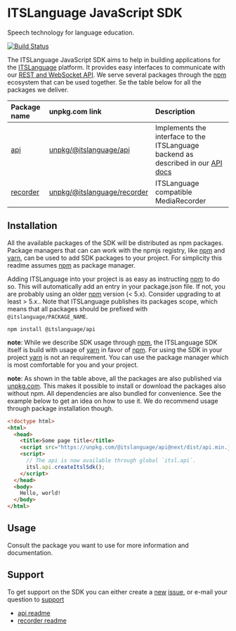 # ITSLanguage JavaScript SDK

Speech technology for language education.

[![Build Status][build logo]][travis]

The ITSLanguage JavaScript SDK aims to help in building applications for the [ITSLanguage] platform.
It provides easy interfaces to communicate with our [REST and WebSocket API]. We serve several
packages through the [npm] ecosystem that can be used together. Se the table below for all the
packages we deliver.

| Package name | unpkg.com link | Description |
| :----------- | :------------- | :---------- |
| [api]        | [unpkg/@itslanguage/api]      | Implements the interface to the ITSLanguage backend as described in our [API docs] |
| [recorder]   | [unpkg/@itslanguage/recorder] | ITSLanguage compatible MediaRecorder |

## Installation

All the available packages of the SDK will be distributed as npm packages. Package managers that can
can work with the npmjs registry, like [npm] and [yarn], can be used to add SDK packages to your
project. For simplicity this readme assumes [npm] as package manager.
 
Adding ITSLanguage into your project is as easy as instructing [npm] to do so. This will
automatically add an entry in your package.json file. If not, you are probably using an older [npm]
version (< 5.x). Consider upgrading to at least > 5.x.. Note that ITSLanguage publishes its packages
scope, which means that all packages should be prefixed with `@itslanguage/PACKAGE_NAME`. 

```shell
npm install @itslanguage/api
```

**note**: While we describe SDK usage through [npm], the ITSLanguage SDK itself is build with usage
of [yarn] in favor of [npm]. For using the SDK in your project [yarn] is not an requirement. You can
use the package manager which is most comfortable for you and your project.

**note**: As shown in the table above, all the packages are also published via [unpkg.com]. This 
makes it possible to install or download the packages also without npm. All dependencies are also
bundled for convenience. See the example below to get an idea on how to use it. We do recommend
usage through package installation though.

```html
<!doctype html>
<html>
  <head>
    <title>Some page title</title>
    <script src="https://unpkg.com/@itslanguage/api@next/dist/api.min.js"></script>
    <script>
      // The api is now available through global `itsl.api`.
      itsl.api.createItslSdk();
    </script>
  </head>
  <body>
    Hello, world!
  </body>
</html>

```

## Usage

Consult the package you want to use for more information and documentation.

## Support

To get support on the SDK you can either create a [new] [issue], or e-mail your question to
[support](mailto:support@itslangauge.nl)

- [api readme](packages/api/README.md)
- [recorder readme](packages/recorder/README.md)

[build logo]: https://travis-ci.org/itslanguage/itslanguage-js.svg?branch=next
[travis]: https://travis-ci.org/itslanguage/itslanguage-js
[ITSLanguage]: https://www.itslanguage.nl
[npm]: https://www.npmjs.com
[yarn]: https://yarnpkg.com
[unpkg.com]: https://unpkg.com
[api]: https://npmjs.com/package/@itslanguage/api 
[recorder]: https://npmjs.com/package/@itslanguage/recorder
[unpkg/@itslanguage/api]: https://unpkg.com/@itslanguage/api@next/dist/api.min.js 
[unpkg/@itslanguage/recorder]: https://unpkg.com/@itslanguage/recorder@next/dist/recorder.min.js 
[API docs]: https://itslanguage.github.io/itslanguage-docs
[REST and WebSocket API]: https://itslanguage.github.io/itslanguage-docs
[new]: https://github.com/itslanguage/itslanguage-js/issues/new
[issue]: https://github.com/itslanguage/itslanguage-js/issues
